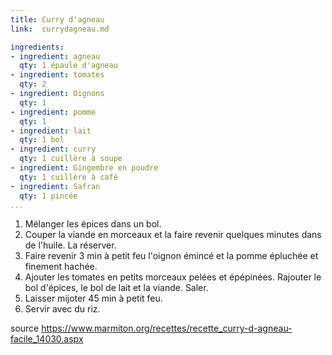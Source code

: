 ```yaml
---
title: Curry d'agneau
link:  currydagneau.md

ingredients:
- ingredient: agneau
  qty: 1 épaule d'agneau
- ingredient: tomates
  qty: 2
- ingredient: Oignons
  qty: 1
- ingredient: pomme 
  qty: 1
- ingredient: lait
  qty: 1 bol
- ingredient: curry
  qty: 1 cuillère à soupe 
- ingredient: Gingembre en poudre
  qty: 1 cuillère à café
- ingredient: Safran
  qty: 1 pincée
...
```

1. Mélanger les épices dans un bol.
2. Couper la viande en morceaux et la faire revenir quelques minutes dans de l'huile. La réserver.
3. Faire revenir 3 min à petit feu l'oignon émincé et la pomme épluchée et finement hachée.
4. Ajouter les tomates en petits morceaux pelées et épépinées.
Rajouter le bol d'épices, le bol de lait et la viande. Saler. 
5. Laisser mijoter 45 min à petit feu.
6. Servir avec du riz.


source https://www.marmiton.org/recettes/recette_curry-d-agneau-facile_14030.aspx